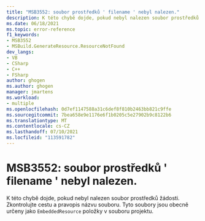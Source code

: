 ```yaml
---
title: "MSB3552: soubor prostředků ' filename ' nebyl nalezen."
description: K této chybě dojde, pokud nebyl nalezen soubor prostředků žádosti. Zkontrolujte cestu a pravopis názvu souboru.
ms.date: 06/18/2021
ms.topic: error-reference
f1_keywords:
- MSB3552
- MSBuild.GenerateResource.ResourceNotFound
dev_langs:
- VB
- CSharp
- C++
- FSharp
author: ghogen
ms.author: ghogen
manager: jmartens
ms.workload:
- multiple
ms.openlocfilehash: 0d7ef1147588a31c6def8f810b2463bb821c9ffe
ms.sourcegitcommit: 7bea658e9e1176e6f1b0205c5e27902b9c8122b6
ms.translationtype: MT
ms.contentlocale: cs-CZ
ms.lasthandoff: 07/10/2021
ms.locfileid: "113591782"
---
```

# <a name="msb3552-resource-file-filename-cannot-be-found"></a>MSB3552: soubor prostředků ' filename ' nebyl nalezen.

K této chybě dojde, pokud nebyl nalezen soubor prostředků žádosti. Zkontrolujte cestu a pravopis názvu souboru. Tyto soubory jsou obecně určeny jako `EmbeddedResource` položky v souboru projektu.

